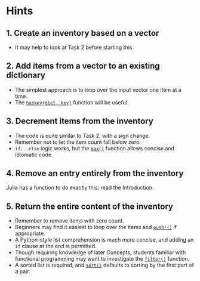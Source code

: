# Hints

## 1. Create an inventory based on a vector

- It may help to look at Task 2 before starting this.

## 2. Add items from a vector to an existing dictionary

- The simplest approach is to loop over the input vector one item at a time.
- The [`haskey(dict, key)`][haskey] function will be useful.

## 3. Decrement items from the inventory

- The code is quite similar to Task 2, with a sign change.
- Remember not to let the item count fall below zero.
- `if...else` logic works, but the [`max()`][max] function allows concise and idiomatic code.

## 4. Remove an entry entirely from the inventory

Julia has a function to do exactly this: read the Introduction.

## 5. Return the entire content of the inventory

- Remember to remove items with zero count.
- Beginners may find it easiest to loop over the items and [`push!()`][push] if appropriate.
- A Python-style list comprehension is much more concise, and adding an `if` clause at the end is permitted.
- Though requiring knowledge of later Concepts, students familiar with functional programming may want to investigate the [`filter()`][filter] function.
- A sorted list is required, and [`sort()`][sort] defaults to sorting by the first part of a pair.

[max]: https://docs.julialang.org/en/v1/base/math/#Base.max
[filter]: https://docs.julialang.org/en/v1/base/collections/#Base.filter
[haskey]: https://docs.julialang.org/en/v1/base/collections/#Base.haskey
[push]: https://docs.julialang.org/en/v1/base/collections/#Base.push!
[sort]: https://docs.julialang.org/en/v1/base/sort/#Base.sort